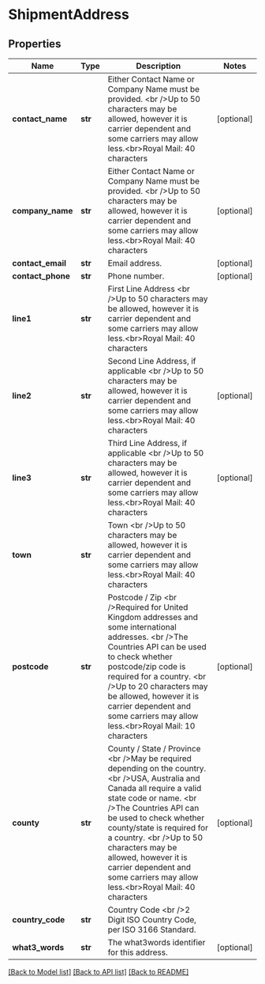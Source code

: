 # ShipmentAddress

## Properties
Name | Type | Description | Notes
------------ | ------------- | ------------- | -------------
**contact_name** | **str** | Either Contact Name or Company Name must be provided. &lt;br /&gt;Up to 50 characters may be allowed, however it is carrier dependent and some carriers may allow less.&lt;br&gt;Royal Mail: 40 characters | [optional] 
**company_name** | **str** | Either Contact Name or Company Name must be provided. &lt;br /&gt;Up to 50 characters may be allowed, however it is carrier dependent and some carriers may allow less.&lt;br&gt;Royal Mail: 40 characters | [optional] 
**contact_email** | **str** | Email address. | [optional] 
**contact_phone** | **str** | Phone number. | [optional] 
**line1** | **str** | First Line Address &lt;br /&gt;Up to 50 characters may be allowed, however it is carrier dependent and some carriers may allow less.&lt;br&gt;Royal Mail: 40 characters | 
**line2** | **str** | Second Line Address, if applicable &lt;br /&gt;Up to 50 characters may be allowed, however it is carrier dependent and some carriers may allow less.&lt;br&gt;Royal Mail: 40 characters | [optional] 
**line3** | **str** | Third Line Address, if applicable &lt;br /&gt;Up to 50 characters may be allowed, however it is carrier dependent and some carriers may allow less.&lt;br&gt;Royal Mail: 40 characters | [optional] 
**town** | **str** | Town &lt;br /&gt;Up to 50 characters may be allowed, however it is carrier dependent and some carriers may allow less.&lt;br&gt;Royal Mail: 40 characters | 
**postcode** | **str** | Postcode / Zip &lt;br /&gt;Required for United Kingdom addresses and some international addresses. &lt;br /&gt;The Countries API can be used to check whether postcode/zip code is required for a country. &lt;br /&gt;Up to 20 characters may be allowed, however it is carrier dependent and some carriers may allow less.&lt;br&gt;Royal Mail: 10 characters | [optional] 
**county** | **str** | County / State / Province &lt;br /&gt;May be required depending on the country. &lt;br /&gt;USA, Australia and Canada all require a valid state code or name. &lt;br /&gt;The Countries API can be used to check whether county/state is required for a country. &lt;br /&gt;Up to 50 characters may be allowed, however it is carrier dependent and some carriers may allow less.&lt;br&gt;Royal Mail: 40 characters | [optional] 
**country_code** | **str** | Country Code &lt;br /&gt;2 Digit ISO Country Code, per ISO 3166 Standard. | 
**what3_words** | **str** | The what3words identifier for this address. | [optional] 

[[Back to Model list]](../README.md#documentation-for-models) [[Back to API list]](../README.md#documentation-for-api-endpoints) [[Back to README]](../README.md)


